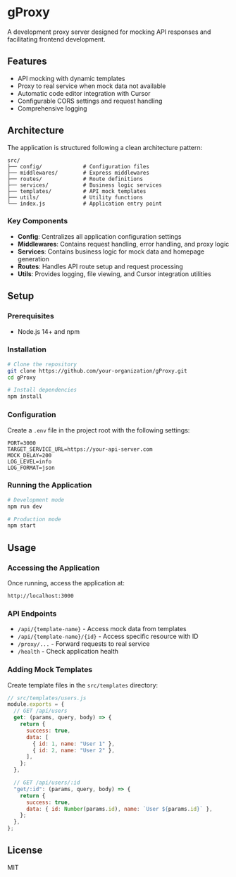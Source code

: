 # gProxy

A development proxy server designed for mocking API responses and facilitating frontend development.

## Features

- API mocking with dynamic templates
- Proxy to real service when mock data not available
- Automatic code editor integration with Cursor
- Configurable CORS settings and request handling
- Comprehensive logging

## Architecture

The application is structured following a clean architecture pattern:

```
src/
├── config/             # Configuration files
├── middlewares/        # Express middlewares
├── routes/             # Route definitions
├── services/           # Business logic services
├── templates/          # API mock templates
├── utils/              # Utility functions
└── index.js            # Application entry point
```

### Key Components

- **Config**: Centralizes all application configuration settings
- **Middlewares**: Contains request handling, error handling, and proxy logic
- **Services**: Contains business logic for mock data and homepage generation
- **Routes**: Handles API route setup and request processing
- **Utils**: Provides logging, file viewing, and Cursor integration utilities

## Setup

### Prerequisites

- Node.js 14+ and npm

### Installation

```bash
# Clone the repository
git clone https://github.com/your-organization/gProxy.git
cd gProxy

# Install dependencies
npm install
```

### Configuration

Create a `.env` file in the project root with the following settings:

```
PORT=3000
TARGET_SERVICE_URL=https://your-api-server.com
MOCK_DELAY=200
LOG_LEVEL=info
LOG_FORMAT=json
```

### Running the Application

```bash
# Development mode
npm run dev

# Production mode
npm start
```

## Usage

### Accessing the Application

Once running, access the application at:

```
http://localhost:3000
```

### API Endpoints

- `/api/{template-name}` - Access mock data from templates
- `/api/{template-name}/{id}` - Access specific resource with ID
- `/proxy/...` - Forward requests to real service
- `/health` - Check application health

### Adding Mock Templates

Create template files in the `src/templates` directory:

```javascript
// src/templates/users.js
module.exports = {
  // GET /api/users
  get: (params, query, body) => {
    return {
      success: true,
      data: [
        { id: 1, name: "User 1" },
        { id: 2, name: "User 2" },
      ],
    };
  },

  // GET /api/users/:id
  "get/:id": (params, query, body) => {
    return {
      success: true,
      data: { id: Number(params.id), name: `User ${params.id}` },
    };
  },
};
```

## License

MIT
